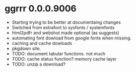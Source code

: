 # ggrrr 0.0.0.9006

* Starting trying to be better at documentaing changes
* Switched from extrafont to sysfonts / systemfonts
* html2pdfr and webshot made optional (as suggests)
* automating font dowload from google fonts when missing.
* caching and cache dowloads
* pkgdown site.
* TODO: document tabular functions. not much
* TODO: cache status function? memory cache layer
* TODO: unzip a download?
